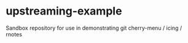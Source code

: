 upstreaming-example
===================

Sandbox repository for use in demonstrating git cherry-menu / icing / rnotes
